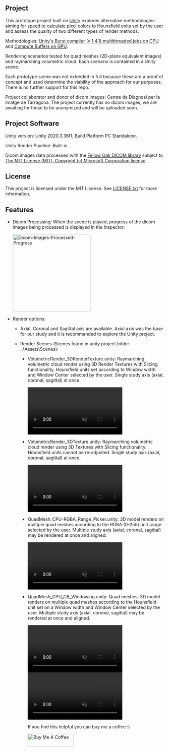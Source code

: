 ## Project
This prototype project built on [Unity](https://unity.com/) explores alternative methodologies aiming for speed to calculate pixel colors to Hounsfield units set by the user and assess the quality of two different types of render methods.

Methodologies: [Unity's Burst compiler (v 1.4.1) multithreaded jobs on CPU](https://docs.unity3d.com/Packages/com.unity.burst@0.2-preview.20/manual/index.html) and [Compute Buffers on GPU](https://docs.unity3d.com/2020.3/Documentation/ScriptReference/ComputeBuffer.html). 

Rendering scenarios tested for quad meshes (2D-plane equivalent images) and raymarching volumetric cloud. Each scenario is contained in a Unity scene.

Each prototype scene was not extended in full because these are a proof of concept and used determine the viability of the approach for our purposes. There is no further support for this repo.

Project collaborator and donor of dicom images: Centre de Diagnosi per la Imatge de Tarragona. The project currently has no dicom images, we are awaiting for these to be anonymized and will be uploaded soon.

## Project Software
Unity version: Unity 2020.3.36f1, Build Platform PC Standalone.

Unity Render Pipeline: Built-in.

Dicom images data processed with the [Fellow Oak DICOM library](https://github.com/fo-dicom/fo-dicom) subject to [The MIT License (MIT), Copyright (c) Microsoft Corporation license]((https://github.com/fo-dicom/fo-dicom/blob/development/License.txt))

## License
This project is licensed under the MIT License. See [LICENSE.txt](https://github.com/sergiosolorzano/Dicom-3DRender/blob/main/LICENSE.md) for more information.

## Features

* Dicom Processing: When the scene is played, progress of the dicom images being processed is displayed in the Inspector:

  <img width="246" alt="Dicom-Images-Processed-Progress" src="https://user-images.githubusercontent.com/24430655/176902397-e3ed3745-2ba0-4c39-95e3-bd66d9aa6ad3.PNG">

* Render options:
  * Axial, Coronal and Sagittal axis are available. Axial axis was the base for our study and it is recommended to explore the Unity project.
  
  * Render Scenes (Scenes found in unity project folder ..\Assets\Scenes\):
  
    + VolumetricRender_3DRenderTexture.unity: Raymarching volumetric cloud render using 3D Render Textures with Slicing functionality. Hounsfield units set according to Window width and Window Center selected by the user. Single study axis (axial, coronal, sagittal) at once.

      <video src="https://user-images.githubusercontent.com/24430655/176890215-a7bb0a66-8046-4785-87d0-34494c17385b.mp4" controls="controls" muted="muted" playsinline="playsinline">
      </video>
      
    + VolumetricRender_3DTexture.unity: Raymarching volumetric cloud render using 3D Textures with Slicing functionality. Hounsfield units cannot be re-adjusted. Single study axis (axial, coronal, sagittal) at once.
  
      <video src="https://user-images.githubusercontent.com/24430655/176886772-4135dc33-e270-4643-8c2f-4b942009eaee.mp4" controls="controls" muted="muted" playsinline="playsinline">
      </video>

    + QuadMesh_CPU-RGBA_Range_Picker.unity: 3D model renders on multiple quad meshes according to the RGBA (0-255) unit range selected by the user. Multiple study axis (axial, coronal, sagittal) may be rendered at once and aligned.

      <video src="https://user-images.githubusercontent.com/24430655/176893082-cbd84e36-e1a6-43e7-a66e-0c1ad1fb441e.mp4" controls="controls" muted="muted" playsinline="playsinline">
      </video>
      
    + QuadMesh_GPU_CB_Windowing.unity: Quad meshes: 3D model renders on multiple quad meshes according to the Hounsfield unit set on a Window width and Window Center selected by the user. Multiple study axis (axial, coronal, sagittal) may be rendered at once and aligned.
  
      <video src="https://user-images.githubusercontent.com/24430655/176882412-39a4156d-2e70-451a-b6c3-ac033135e69a.mp4" controls="controls" muted="muted" playsinline="playsinline">
      </video>
  
      <video src="https://user-images.githubusercontent.com/24430655/178246241-c15854c9-c0c2-46b1-86a3-4885c7c21dad.mp4" controls="controls" muted="muted" playsinline="playsinline">
      </video>

      If you find this helpful you can buy me a coffee :)
      
      <a href="https://www.buymeacoffee.com/sergiosolorzano" rel="nofollow">
            <img src="https://camo.githubusercontent.com/3ba8042b343d12b84b85d2e6563376af4150f9cd09e72428349c1656083c8b5a/68747470733a2f2f63646e2e6275796d6561636f666665652e636f6d2f627574746f6e732f64656661756c742d6f72616e67652e706e67" alt="Buy Me A Coffee" height="41" width="145" data-canonical-src="https://cdn.buymeacoffee.com/buttons/v2/default-yellow.png" style="max-width: 100%;">
            </a>
        
